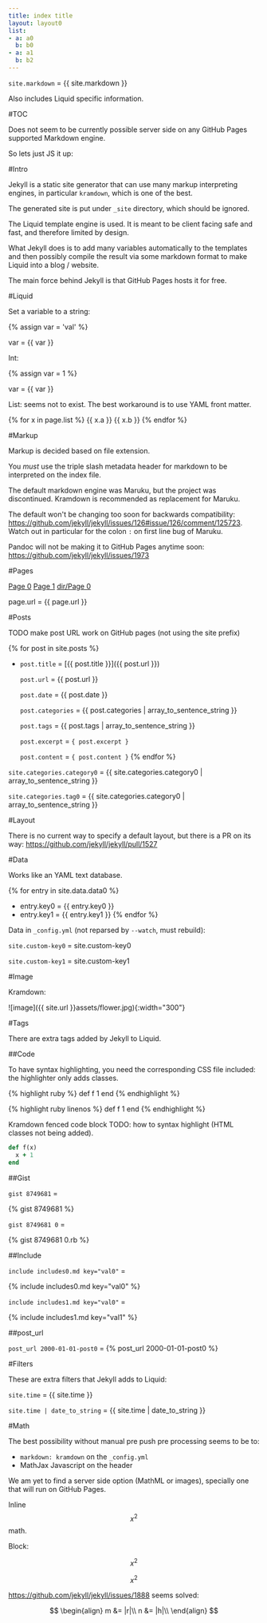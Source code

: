 ```yaml
---
title: index title
layout: layout0
list:
- a: a0
  b: b0
- a: a1
  b: b2
---
```


`site.markdown` = {{ site.markdown  }}

Also includes Liquid specific information.

#TOC

Does not seem to be currently possible server side on any GitHub Pages supported Markdown engine.

So lets just JS it up:

<ul data-toc></ul>

#Intro

Jekyll is a static site generator that can use many markup interpreting engines, in particular `kramdown`, which is one of the best.

The generated site is put under `_site` directory, which should be ignored.

The Liquid template engine is used. It is meant to be client facing safe and fast, and therefore limited by design.

What Jekyll does is to add many variables automatically to the templates and then possibly compile the result via some markdown format to make Liquid into a blog / website.

The main force behind Jekyll is that GitHub Pages hosts it for free.

#Liquid

Set a variable to a string:

{% assign var = 'val' %}

var = {{ var }}

Int:

{% assign var = 1 %}

var = {{ var }}

List: seems not to exist. The best workaround is to use YAML front matter.

{% for x in page.list %}
    {{ x.a }}
    {{ x.b }}
{% endfor  %}

#Markup

Markup is decided based on file extension.

You *must* use the triple slash metadata header for markdown to be interpreted on the index file.

The default markdown engine was Maruku, but the project was discontinued. Kramdown is recommended as replacement for Maruku.

The default won't be changing too soon for backwards compatibility: <https://github.com/jekyll/jekyll/issues/126#issue/126/comment/125723>. Watch out in particular for the colon `:` on first line bug of Maruku.

Pandoc will not be making it to GitHub Pages anytime soon: <https://github.com/jekyll/jekyll/issues/1973>

#Pages

[Page 0](page0)
[Page 1](page1)
[dir/Page 0](dir/page0)

page.url = {{ page.url }}

#Posts

TODO make post URL work on GitHub pages (not using the site prefix)

{% for post in site.posts %}
- `post.title` = [{{ post.title }}]({{ post.url }})

    `post.url` = {{ post.url }}

    `post.date` = {{ post.date }}

    `post.categories` = {{ post.categories | array_to_sentence_string }}

    `post.tags` = {{ post.tags | array_to_sentence_string }}

    `post.excerpt` = `{ post.excerpt }`

    `post.content` = `{ post.content }`
{% endfor %}

`site.categories.category0` = {{ site.categories.category0 | array_to_sentence_string }}

`site.categories.tag0` = {{ site.categories.category0 | array_to_sentence_string }}

#Layout

There is no current way to specify a default layout, but there is a PR on its way: <https://github.com/jekyll/jekyll/pull/1527>

#Data

Works like an YAML text database.

{% for entry in site.data.data0 %}
- entry.key0 = {{ entry.key0 }}
- entry.key1 = {{ entry.key1 }}
{% endfor %}

Data in `_config.yml` (not reparsed by `--watch`, must rebuild):

`site.custom-key0` = site.custom-key0

`site.custom-key1` = site.custom-key1

#Image

Kramdown:

![image]({{ site.url }}assets/flower.jpg){:width="300"}

#Tags

There are extra tags added by Jekyll to Liquid.

##Code

To have syntax highlighting, you need the corresponding CSS file included: the highlighter only adds classes.

{% highlight ruby %}
def f
    1
end
{% endhighlight %}

{% highlight ruby linenos %}
def f
    1
end
{% endhighlight %}

Kramdown fenced code block TODO: how to syntax highlight (HTML classes not being added).

~~~ ruby
def f(x)
  x + 1
end
~~~

##Gist

`gist 8749681` =

{% gist 8749681 %}

`gist 8749681 0` =

{% gist 8749681 0.rb %}

##Include

`include includes0.md key="val0"` =

{% include includes0.md key="val0" %}

`include includes1.md key="val0"` =

{% include includes1.md key="val1" %}

##post_url

`post_url 2000-01-01-post0` = {% post_url 2000-01-01-post0 %}

#Filters

These are extra filters that Jekyll adds to Liquid:

`site.time` = {{ site.time }}

`site.time | date_to_string` = {{ site.time | date_to_string }}

#Math

The best possibility without manual pre push pre processing seems to be to:

- `markdown: kramdown` on the `_config.yml`
- MathJax Javascript on the header

We am yet to find a server side option (MathML or images), specially one that will run on GitHub Pages.

Inline $$x^2$$ math.

Block:

$$
x^2
$$

$$x^2$$

<https://github.com/jekyll/jekyll/issues/1888> seems solved:

$$
\begin{align}
  m &= |r|\\
  n &= |h|\\
\end{align}
$$

